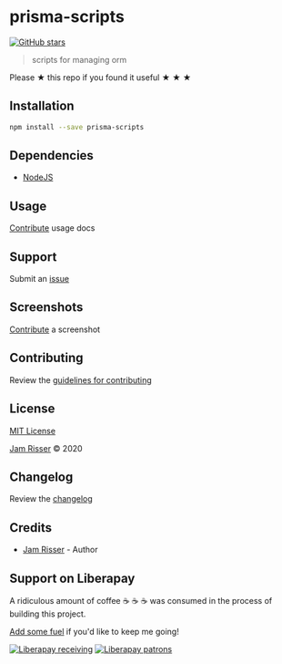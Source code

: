 # prisma-scripts

[![GitHub stars](https://img.shields.io/github/stars/codejamninja/prisma-scripts.svg?style=social&label=Stars)](https://github.com/codejamninja/prisma-scripts)

> scripts for managing orm

Please ★ this repo if you found it useful ★ ★ ★

## Installation

```sh
npm install --save prisma-scripts
```

## Dependencies

- [NodeJS](https://nodejs.org)

## Usage

[Contribute](https://github.com/codejamninja/prisma-scripts/blob/master/CONTRIBUTING.md) usage docs

## Support

Submit an [issue](https://github.com/codejamninja/prisma-scripts/issues/new)

## Screenshots

[Contribute](https://github.com/codejamninja/prisma-scripts/blob/master/CONTRIBUTING.md) a screenshot

## Contributing

Review the [guidelines for contributing](https://github.com/codejamninja/prisma-scripts/blob/master/CONTRIBUTING.md)

## License

[MIT License](https://github.com/codejamninja/prisma-scripts/blob/master/LICENSE)

[Jam Risser](https://codejam.ninja) © 2020

## Changelog

Review the [changelog](https://github.com/codejamninja/prisma-scripts/blob/master/CHANGELOG.md)

## Credits

- [Jam Risser](https://codejam.ninja) - Author

## Support on Liberapay

A ridiculous amount of coffee ☕ ☕ ☕ was consumed in the process of building this project.

[Add some fuel](https://liberapay.com/codejamninja/donate) if you'd like to keep me going!

[![Liberapay receiving](https://img.shields.io/liberapay/receives/codejamninja.svg?style=flat-square)](https://liberapay.com/codejamninja/donate)
[![Liberapay patrons](https://img.shields.io/liberapay/patrons/codejamninja.svg?style=flat-square)](https://liberapay.com/codejamninja/donate)
